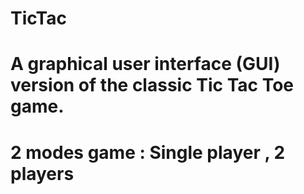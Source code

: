 # TicTac
# A graphical user interface (GUI) version of the classic Tic Tac Toe game.
# 2 modes game : Single player , 2 players 
